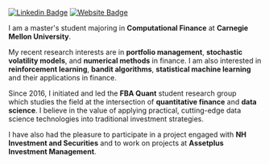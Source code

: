 [![Linkedin Badge](https://img.shields.io/badge/-LinkedIn-blue?style=flat-square&logo=Linkedin&logoColor=white&link=https://www.linkedin.com/in/seong-yun-byeon-8183a8113/)](https://www.linkedin.com/in/jungoh-john-kook-2702b11a8/) [![Website Badge](https://img.shields.io/badge/FBA_Quant-black?style=flat-square&link=https://fbaquant.com)](https://fbaquant.com)


I am a master's student majoring in __Computational Finance__ at __Carnegie Mellon University__. 

My recent research interests are in __portfolio management__, __stochastic volatility models__, and __numerical methods__ in finance. I am also interested in __reinforcement learning__, __bandit algorithms__, __statistical machine learning__ and their applications in finance.

Since 2016, I initiated and led the __FBA Quant__ student research group which studies the field at the intersection of __quantitative finance__ and __data science__. I believe in the value of applying practical, cutting-edge data science technologies into traditional investment strategies.

I have also had the pleasure to participate in a project engaged with __NH Investment and Securities__ and to work on projects at __Assetplus Investment Management__.

